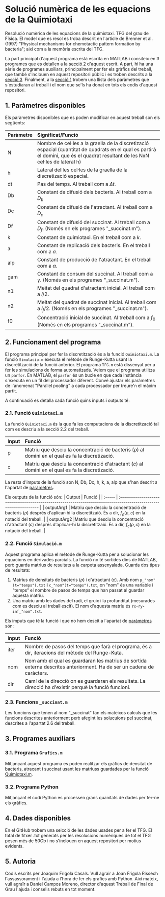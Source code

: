 # Solució numèrica de les equacions de la Quimiotaxi
 Resolució numèrica de les equacions de la quimiotaxi. TFG del grau de Física. El model que es resol es troba descrit en l'article de Brenner et al. (1997) "Physical mechanisms for chemotactic pattern formation by bacteria"; així com a la memòria escrita del TFG.

 La part principal d'aquest programa està escrita en MATLAB i consiteix en 3 programes que es detallen a la [secció 2](#2-funcionament-del-programa) d'aquest escrit. A part, hi ha una sèrie de programes auxiliars, principalment per fer els gràfics del treball, que també s'inclouen en aquest repositori públic i es troben descrits a la [secció 3](#3-programes-auxiliars). Finalment, a la [secció 1](#1-paràmetres-disponibles) trobem una llista dels paràmetres que s'estudiaran al treball i el nom que se'ls ha donat en tots els codis d'aquest repositori.

## 1. Paràmetres disponibles
Els paràmetres disponibles que es poden modificar en aquest treball son els següents:

| Paràmetre | Significat/Funció |
|:----------|:----------------- |
|N | Nombre de cel·les a la graella de la discretizació espacial (quantitat de quadrats en el qual es partirà el domini, que és el quadrat resultant de les NxN cel·les de lateral h)|
| h | Lateral del les cel·les de la graella de la discretizació espacial. |
| dt | Pas del temps. Al treball com a $\Delta t$.
| Db | Constant de difusió dels bacteris. Al treball com a $D_b$ |
| Dc | Constant de difusió de l'atractant. Al treball com a $D_c$ |
| Df | Constant de difusió del succinat. Al treball com a $D_f$. (Només en els programes "_succinat.m"). |
| k | Constant de quimiotaxi. En el treball com a $k$. |
| a | Constant de replicació dels bacteris. En el treball com a $a$. |
| alp | Constant de producció de l'atractant. En el treball com a $\alpha$. |
| gam | Constant de consum del succinat. Al treball com a $\gamma$. (Només en els programes "_succinat.m"). |
| n1 | Meitat del quadrat d'atractant inicial. Al treball com a $l/2$. |
| n2 | Meitat del quadrat de succinat inicial. Al treball com a $l_f/2$. (Només en els programes "_succinat.m"). |
| f0 | Concentració inicial de succinat. Al treball com a $f_0$. (Només en els programes "_succinat.m").


## 2. Funcionament del programa
El programa principal per fer la discretització és a la funció `Quimiotaxi.m`. La funció `Simulacio.m` executa el mètode de Runge-Kutta usant la discretització de la funció anterior. El programa `TFG.m` està dissenyat per a fer les simulacions de forma automatizada. Veiem que el programa utilitza un `parfor`. En MATLAB, el `parfor` és un bucle en que cada instància s'executa en un fil del processador diferent. Convé ajustar els paràmetres de l'anomenat "Parallel pooling" a cada processador per treure'n el màxim partit.

A continuació es detalla cada funció quins inputs i outputs té:



### 2.1. Funció `Quimiotaxi.m`
La funció `Quimiotaxi.m` és la que fa les computacions de la discretització tal com es descriu a la secció 2.2 del treball. 


| Input | Funció                                                                                                               |
| :----- | :------------------------------------------------------------------------------------------------------------------- |
| p | Matriu que desciu la concentració de bacteris ($\rho$) al domini en el qual es fa la discretizació.   |
| c | Matriu que desciu la concentració d'atractant ($c$) al domini en el qual es fa la discretizació. |

La resta d'imputs de la funció son N, Db, Dc, h, k, a, alp que s'han descrit a l'apartat de [paràmetres](#1-paràmetres-disponibles).

Els outputs de la funció són:
| Output | Funció                                                                                                               |
| :----- | :------------------------------------------------------------------------------------------------------------------- |
| outputArg1 | Matriu que desciu la concentració de bacteris ($\rho$) després d'aplicar-hi la discretitzaió. És a dir, $f_\rho(\rho,c)$ en la notació del treball. |
| outputArg2 |Matriu que desciu la concentració d'atractant ($c$) després d'aplicar-hi la discretitzaió. És a dir, $f_c(\rho,c)$ en la notació del treball.  |

### 2.2. Funció `Simulació.m`
Aquest programa aplica el mètode de Runge-Kutta per a solucionar les equacions en derivades parcials. La funció no té sortides dins de MATLAB, però guarda matrius de resultats a la carpeta assenyalada. Guarda dos tipus de resultats:

1. Matrius de densitats de bacteris ($\rho$) i d'atractant ($c$). Amb nom `p_"nom"(t="temps").txt` i `c_"nom"(t="temps").txt`, on "nom" és una variable i "temps" el nombre de pasos de temps que han passat al guardar aquesta matriu.
2. Una matriu amb les dades del radi, el gruix i la profunditat (mesurades com es desciu al treball escit). El nom d'aquesta matriu és `rx-ry-inf_"nom".txt`.

Els imputs que té la funció i que no hem descit a l'apartat de [paràmetres](#1-paràmetres-disponibles) són:

| Input | Funció                                                                                                               |
| :----- | :------------------------------------------------------------------------------------------------------------------- |
| iter | Nombre de pasos del temps que farà el programa, és a dir, iteracions del mètode del Runge-Kuta. | 
| nom | Nom amb el qual es guardaran les matrius de sortida externa descrites anteriorment. Ha de ser un cadena de caràcters. |
| dir | Camí de la direcció on es guardaran els resultats. La direcció ha d'existir perquè la funció funcioni.|

### 2.3. Funcions `_succinat.m`
Les funcions que tenen al nom "_succinat" fan els mateixos calculs que les funcions descrites anteriorment però afegint les solucuions pel succinat, descrites a l'apartat 2.6 del treball.

## 3. Programes auxiliars
### 3.1. Programa `Grafics.m`
Mitjançant aquest programa es poden realitzar els gràfics de densitat de bacteris, atracant i succinat usant les matriuss guardades per la funció [Quimiotaxi.m](#21-funció-quimiotaxim).

### 3.2. Programa Python
Mitjançant el codi Python es processen grans quanitats de dades per fer-ne els gràfics.

## 4. Dades disponibles
En el GitHub trobem una selcció de les dades usades per a fer el TFG. El total de fitxer .txt generats per les resolucions numèriques de tot el TFG pesen més de 50Gb i no s'inclouen en aquest repositori per motius evidents.

## 5. Autoria
Codis escrits per Joaquim Frigola Casals. Vull agrair a Joan Frigola Rissech l'assassorament i l'ajuda a l'hora de fer els gràfics amb Python. Així mateix, vull agraïr a Daniel Campos Moreno, director d'aquest Treball de Final de Grau l'ajuda i consells rebuts en tot moment.